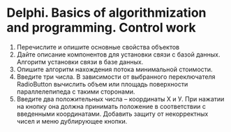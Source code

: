 # Delphi. Basics of algorithmization and programming. Control work

1. Перечислите и опишите основные свойства объектов
2. Дайте описание компонентов для установки связи с базой данных. Алгоритм установки связи в базе данных.
3. Опишите алгоритм нахождения потока минимальной стоимости.   
4. Введите три числа. В зависимости от выбранного переключателя RadioButton вычислить объем или площадь поверхности параллелепипеда с такими сторонами.  
5. Введите два положительных числа – координаты Х и У. При нажатии на кнопку она должна принимать положение в соответствии с введенными координатами. Добавить защиту от некорректных чисел и меню дублирующее кнопки. 
